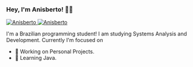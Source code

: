 ### Hey, I'm Anisberto! 👋🏾
<a href="https://www.linkedin.com/in/anisberto/">
    <img alt="Anisberto" src="https://camo.githubusercontent.com/e8b2fb68680bc3190303933e9cb234c90944c13fc47adbf50b035ba3f891efc5/68747470733a2f2f696d672e736869656c64732e696f2f62616467652f2d4c696e6b6564496e2d626c75653f7374796c653d666c61742d737175617265266c6f676f3d4c696e6b6564696e266c6f676f436f6c6f723d7768697465266c696e6b3d68747470733a2f2f7777772e6c696e6b6564696e2e636f6d2f696e2f636c6f7564736f6e2f" alt="Linkedin Badge" data-canonical-src="https://img.shields.io/badge/-LinkedIn-blue?style=flat-square&amp;logo=Linkedin&amp;logoColor=white&amp;link=https://www.linkedin.com/in/anisberto/" style="max-width:100%;">
</a>
<a href="https://github.com/anisberto/">
    <img alt="Anisberto" src=" https://img.shields.io/github/followers/anisberto?style=social">
</a>

I'm a Brazilian programming student! I am studying Systems Analysis and Development.
Currently I'm focused on

- 🔭 Working on Personal Projects.
- 🌱 Learning Java.
